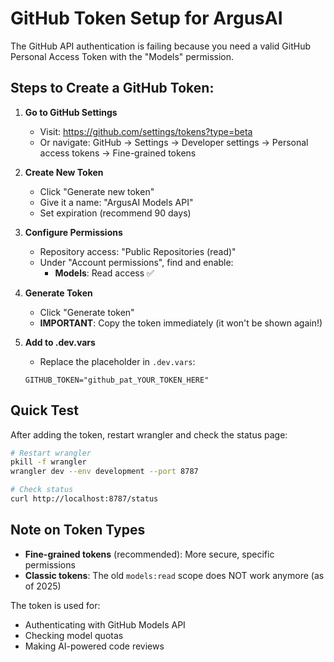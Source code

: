 # GitHub Token Setup for ArgusAI

The GitHub API authentication is failing because you need a valid GitHub Personal Access Token with the "Models" permission.

## Steps to Create a GitHub Token:

1. **Go to GitHub Settings**
   - Visit: https://github.com/settings/tokens?type=beta
   - Or navigate: GitHub → Settings → Developer settings → Personal access tokens → Fine-grained tokens

2. **Create New Token**
   - Click "Generate new token"
   - Give it a name: "ArgusAI Models API"
   - Set expiration (recommend 90 days)
   
3. **Configure Permissions**
   - Repository access: "Public Repositories (read)"
   - Under "Account permissions", find and enable:
     - **Models**: Read access ✅
   
4. **Generate Token**
   - Click "Generate token"
   - **IMPORTANT**: Copy the token immediately (it won't be shown again!)

5. **Add to .dev.vars**
   - Replace the placeholder in `.dev.vars`:
   ```
   GITHUB_TOKEN="github_pat_YOUR_TOKEN_HERE"
   ```

## Quick Test

After adding the token, restart wrangler and check the status page:
```bash
# Restart wrangler
pkill -f wrangler
wrangler dev --env development --port 8787

# Check status
curl http://localhost:8787/status
```

## Note on Token Types

- **Fine-grained tokens** (recommended): More secure, specific permissions
- **Classic tokens**: The old `models:read` scope does NOT work anymore (as of 2025)

The token is used for:
- Authenticating with GitHub Models API
- Checking model quotas
- Making AI-powered code reviews